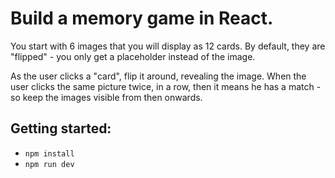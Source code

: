 # Build a memory game in React.

You start with 6 images that you will display as 12 cards. By default, they are "flipped" - you only get a placeholder instead of the image.

As the user clicks a "card", flip it around, revealing the image.
When the user clicks the same picture twice, in a row, then it means he has a match - so keep the images visible from then onwards.

## Getting started:

- `npm install`
- `npm run dev`
